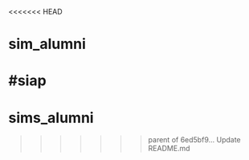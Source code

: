 <<<<<<< HEAD
# sim_alumni
#siap
=======
# sims_alumni
>>>>>>> parent of 6ed5bf9... Update README.md
